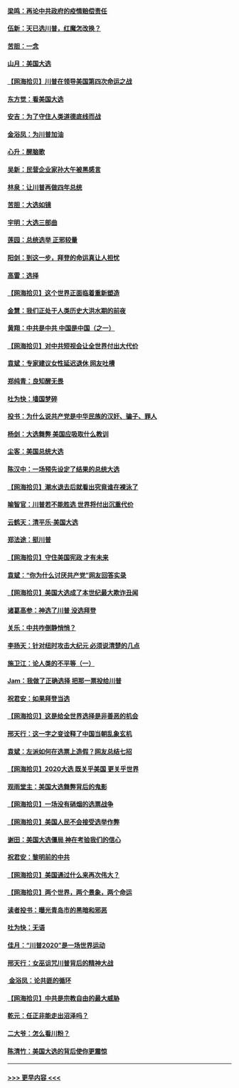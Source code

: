 #### [梁鸣：再论中共政府的疫情赔偿责任](../pages/nsc993/n12553012.md?t=11170302) 
#### [伍新：天已选川普，红魔怎改换？](../pages/nsc993/n12552970.md?t=11170302) 
#### [苦胆：一念](../pages/nsc993/n12552957.md?t=11170302) 
#### [山月：美国大选](../pages/nsc993/n12552446.md?t=11170302) 
#### [【网海拾贝】川普在领导美国第四次命运之战](../pages/nsc993/n12551973.md?t=11170302) 
#### [东方觉：看美国大选](../pages/nsc993/n12551647.md?t=11170302) 
#### [安吉：为了守住人类道德底线而战](../pages/nsc993/n12551111.md?t=11170302) 
#### [金浴凤：为川普加油](../pages/nsc993/n12551085.md?t=11170302) 
#### [心升：醒脑歌](../pages/nsc993/n12550984.md?t=11170302) 
#### [吴新：民营企业家孙大午被黑感言](../pages/nsc993/n12550656.md?t=11170302) 
#### [林泉：让川普再做四年总统](../pages/nsc993/n12550640.md?t=11170302) 
#### [苦胆：大选如镜](../pages/nsc993/n12550630.md?t=11170302) 
#### [宇明：大选三部曲](../pages/nsc993/n12550603.md?t=11170302) 
#### [莲园：总统选举 正邪较量](../pages/nsc993/n12550594.md?t=11170302) 
#### [阳剑：到这一步，拜登的命运真让人担忧](../pages/nsc993/n12549093.md?t=11170302) 
#### [高雷：选择](../pages/nsc993/n12549087.md?t=11170302) 
#### [【网海拾贝】这个世界正面临着重新塑造](../pages/nsc993/n12548326.md?t=11170302) 
#### [金慧：我们正处于人类历史大洪水期的前夜](../pages/nsc993/n12547914.md?t=11170302) 
#### [黄翔：中共是中共 中国是中国（之一）](../pages/nsc993/n12547576.md?t=11170302) 
#### [【网海拾贝】对中共短视会让全世界付出大代价](../pages/nsc993/n12546043.md?t=11170302) 
#### [袁斌：专家建议女性延迟退休 网友吐槽](../pages/nsc993/n12545424.md?t=11170302) 
#### [郑纯青：良知醒无畏](../pages/nsc993/n12545394.md?t=11170302) 
#### [吐为快：墙国梦碎](../pages/nsc993/n12545309.md?t=11170302) 
#### [投书：为什么说共产党是中华民族的汉奸、骗子、罪人](../pages/nsc993/n12545089.md?t=11170302) 
#### [杨剑：大选舞弊 美国应吸取什么教训](../pages/nsc993/n12543937.md?t=11170302) 
#### [尘客：美国总统大选](../pages/nsc993/n12543828.md?t=11170302) 
#### [陈汉中：一场预先设定了结果的总统大选](../pages/nsc993/n12543564.md?t=11170302) 
#### [【网海拾贝】潮水退去后就看出究竟谁在裸泳了](../pages/nsc993/n12543321.md?t=11170302) 
#### [喻智官：川普若不能胜选 世界将付出沉重代价](../pages/nsc993/n12541352.md?t=11170302) 
#### [云鹤天：清平乐‧美国大选](../pages/nsc993/n12540916.md?t=11170302) 
#### [郑法途：挺川普](../pages/nsc993/n12540898.md?t=11170302) 
#### [【网海拾贝】守住美国宪政 才有未来](../pages/nsc993/n12540423.md?t=11170302) 
#### [袁斌：“你为什么讨厌共产党”网友回答实录](../pages/nsc993/n12540208.md?t=11170302) 
#### [【网海拾贝】美国大选成了本世纪最大欺诈丑闻](../pages/nsc993/n12538029.md?t=11170302) 
#### [诸葛高参：神选了川普 没选拜登](../pages/nsc993/n12537664.md?t=11170302) 
#### [关乐：中共咋倒静悄悄？](../pages/nsc993/n12537615.md?t=11170302) 
#### [李扬天：针对纽时攻击大纪元 必须说清楚的几点](../pages/nsc993/n12536001.md?t=11170302) 
#### [施卫江：论人类的不平等（一）](../pages/nsc993/n12535700.md?t=11170302) 
#### [Jam：我做了正确选择 把那一票投给川普](../pages/nsc993/n12535743.md?t=11170302) 
#### [祝君安：如果拜登当选](../pages/nsc993/n12535726.md?t=11170302) 
#### [【网海拾贝】这是给全世界选择是非善恶的机会](../pages/nsc993/n12535061.md?t=11170302) 
#### [邢天行：这一字之变诠释了中国当朝乱象玄机](../pages/nsc993/n12533446.md?t=11170302) 
#### [袁斌：左派如何在选票上造假？网友总结七招](../pages/nsc993/n12533180.md?t=11170302) 
#### [【网海拾贝】2020大选 既关乎美国 更关乎世界](../pages/nsc993/n12533161.md?t=11170302) 
#### [观雨堂主：美国大选舞弊背后的鬼影](../pages/nsc993/n12533153.md?t=11170302) 
#### [【网海拾贝】一场没有硝烟的选票战争](../pages/nsc993/n12531883.md?t=11170302) 
#### [【网海拾贝】美国人民不会接受选举作弊](../pages/nsc993/n12528850.md?t=11170302) 
#### [谢田：美国大选僵局 神在考验我们的信心](../pages/nsc993/n12527932.md?t=11170302) 
#### [祝君安：黎明前的中共](../pages/nsc993/n12524071.md?t=11170302) 
#### [【网海拾贝】美国通过什么来再次伟大？](../pages/nsc993/n12523844.md?t=11170302) 
#### [【网海拾贝】两个世界，两个景象，两个命运](../pages/nsc993/n12521419.md?t=11170302) 
#### [读者投书：曝光青岛市的黑暗和邪恶](../pages/nsc993/n12520988.md?t=11170302) 
#### [吐为快：无语](../pages/nsc993/n12518588.md?t=11170302) 
#### [佳月：“川普2020”是一场世界运动](../pages/nsc993/n12518581.md?t=11170302) 
#### [邢天行：女巫诅咒川普背后的精神大战](../pages/nsc993/n12517257.md?t=11170302) 
#### [ 金浴凤：论共匪的循环](../pages/nsc993/n12517133.md?t=11170302) 
#### [【网海拾贝】中共是宗教自由的最大威胁](../pages/nsc993/n12516879.md?t=11170302) 
#### [乾元：任正非能走出沼泽吗？](../pages/nsc993/n12515831.md?t=11170302) 
#### [二大爷：怎么看川粉？](../pages/nsc993/n12515820.md?t=11170302) 
#### [陈清竹：美国大选的背后使你更震惊](../pages/nsc993/n12515589.md?t=11170302) 

----
#### [ >>> 更早内容 <<< ](../indexes/nsc993-earlier.md)
